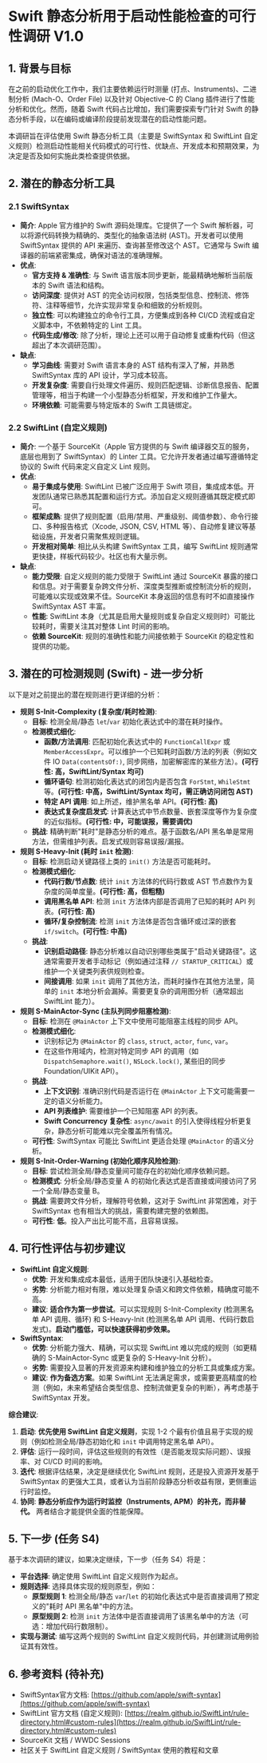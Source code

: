 # Swift 静态分析用于启动性能检查的可行性调研 V1.0


## 1. 背景与目标

在之前的启动优化工作中，我们主要依赖运行时测量 (打点、Instruments)、二进制分析 (Mach-O、Order File) 以及针对 Objective-C 的 Clang 插件进行了性能分析和优化。然而，随着 Swift 代码占比增加，我们需要探索专门针对 Swift 的静态分析手段，以在编码或编译阶段提前发现潜在的启动性能问题。

本调研旨在评估使用 Swift 静态分析工具（主要是 SwiftSyntax 和 SwiftLint 自定义规则）检测启动性能相关代码模式的可行性、优缺点、开发成本和预期效果，为决定是否及如何实施此类检查提供依据。

## 2. 潜在的静态分析工具

### 2.1 SwiftSyntax

*   **简介**: Apple 官方维护的 Swift 源码处理库。它提供了一个 Swift 解析器，可以将源代码转换为精确的、类型化的抽象语法树 (AST)。开发者可以使用 SwiftSyntax 提供的 API 来遍历、查询甚至修改这个 AST。它通常与 Swift 编译器的前端紧密集成，确保对语法的准确理解。
*   **优点**:
    *   **官方支持 & 准确性**: 与 Swift 语言版本同步更新，能最精确地解析当前版本的 Swift 语法和结构。
    *   **访问深度**: 提供对 AST 的完全访问权限，包括类型信息、控制流、修饰符、注释等细节，允许实现非常复杂和细致的分析规则。
    *   **独立性**: 可以构建独立的命令行工具，方便集成到各种 CI/CD 流程或自定义脚本中，不依赖特定的 Lint 工具。
    *   **代码生成/修改**: 除了分析，理论上还可以用于自动修复或重构代码（但这超出了本次调研范围）。
*   **缺点**:
    *   **学习曲线**: 需要对 Swift 语言本身的 AST 结构有深入了解，并熟悉 SwiftSyntax 库的 API 设计，学习成本较高。
    *   **开发复杂度**: 需要自行处理文件遍历、规则匹配逻辑、诊断信息报告、配置管理等，相当于构建一个小型静态分析框架，开发和维护工作量大。
    *   **环境依赖**: 可能需要与特定版本的 Swift 工具链绑定。

### 2.2 SwiftLint (自定义规则)

*   **简介**: 一个基于 SourceKit（Apple 官方提供的与 Swift 编译器交互的服务，底层也用到了 SwiftSyntax）的 Linter 工具。它允许开发者通过编写遵循特定协议的 Swift 代码来定义自定义 Lint 规则。
*   **优点**:
    *   **易于集成与使用**: SwiftLint 已被广泛应用于 Swift 项目，集成成本低。开发团队通常已熟悉其配置和运行方式。添加自定义规则遵循其既定模式即可。
    *   **框架成熟**: 提供了规则配置（启用/禁用、严重级别、阈值参数）、命令行接口、多种报告格式（Xcode, JSON, CSV, HTML 等）、自动修复建议等基础设施，开发者只需聚焦规则逻辑。
    *   **开发相对简单**: 相比从头构建 SwiftSyntax 工具，编写 SwiftLint 规则通常更快捷，样板代码较少。社区也有大量示例。
*   **缺点**:
    *   **能力受限**: 自定义规则的能力受限于 SwiftLint 通过 SourceKit 暴露的接口和信息。对于需要复杂跨文件分析、深度类型推断或控制流分析的规则，可能难以实现或效果不佳。SourceKit 本身返回的信息有时不如直接操作 SwiftSyntax AST 丰富。
    *   **性能**: SwiftLint 本身（尤其是启用大量规则或复杂自定义规则时）可能比较耗时，需要关注其对整体 Lint 时间的影响。
    *   **依赖 SourceKit**: 规则的准确性和能力间接依赖于 SourceKit 的稳定性和提供的功能。

## 3. 潜在的可检测规则 (Swift) - 进一步分析

以下是对之前提出的潜在规则进行更详细的分析：

*   **规则 S-Init-Complexity (复杂度/耗时检测)**:
    *   **目标**: 检测全局/静态 `let`/`var` 初始化表达式中的潜在耗时操作。
    *   **检测模式细化**:
        *   **函数/方法调用**: 匹配初始化表达式中的 `FunctionCallExpr` 或 `MemberAccessExpr`。可以维护一个已知耗时函数/方法的列表（例如文件 IO `Data(contentsOf:)`, 同步网络，加密解密库的某些方法）。**(可行性: 高，SwiftLint/Syntax 均可)**
        *   **循环语句**: 检测初始化表达式的闭包内是否包含 `ForStmt`, `WhileStmt` 等。**(可行性: 中高，SwiftLint/Syntax 均可，需正确访问闭包 AST)**
        *   **特定 API 调用**: 如上所述，维护黑名单 API。**(可行性: 高)**
        *   **表达式复杂度启发式**: 计算表达式中节点数量、嵌套深度等作为复杂度的近似指标。**(可行性: 中，可能误报，需要调优)**
    *   **挑战**: 精确判断"耗时"是静态分析的难点。基于函数名/API 黑名单是常用方法，但需维护列表。启发式规则容易误报/漏报。
*   **规则 S-Heavy-Init (耗时 `init` 检测)**:
    *   **目标**: 检测启动关键路径上类的 `init()` 方法是否可能耗时。
    *   **检测模式细化**:
        *   **代码行数/节点数**: 统计 `init` 方法体的代码行数或 AST 节点数作为复杂度的简单度量。**(可行性: 高，但粗糙)**
        *   **调用黑名单 API**: 检测 `init` 方法体内部是否调用了已知的耗时 API 列表。**(可行性: 高)**
        *   **循环/复杂控制流**: 检测 `init` 方法体是否包含循环或过深的嵌套 `if/switch`。**(可行性: 中高)**
    *   **挑战**:
        *   **识别启动路径**: 静态分析难以自动识别哪些类属于"启动关键路径"。这通常需要开发者手动标记（例如通过注释 `// STARTUP_CRITICAL`）或维护一个关键类列表供规则检查。
        *   **间接调用**: 如果 `init` 调用了其他方法，而耗时操作在其他方法里，简单的 `init` 本地分析会漏掉。需要更复杂的调用图分析（通常超出 SwiftLint 能力）。
*   **规则 S-MainActor-Sync (主队列同步阻塞检测)**:
    *   **目标**: 检测在 `@MainActor` 上下文中使用可能阻塞主线程的同步 API。
    *   **检测模式细化**:
        *   识别标记为 `@MainActor` 的 `class`, `struct`, `actor`, `func`, `var`。
        *   在这些作用域内，检测对特定同步 API 的调用（如 `DispatchSemaphore.wait()`, `NSLock.lock()`, 某些旧的同步 Foundation/UIKit API）。
    *   **挑战**:
        *   **上下文识别**: 准确识别代码是否运行在 `@MainActor` 上下文可能需要一定的语义分析能力。
        *   **API 列表维护**: 需要维护一个已知阻塞 API 的列表。
        *   **Swift Concurrency 复杂性**: `async/await` 的引入使得线程分析更复杂，静态分析可能难以完全覆盖所有情况。
    *   **可行性**: SwiftSyntax 可能比 SwiftLint 更适合处理 `@MainActor` 的语义分析。
*   **规则 S-Init-Order-Warning (初始化顺序风险检测)**:
    *   **目标**: 尝试检测全局/静态变量间可能存在的初始化顺序依赖问题。
    *   **检测模式**: 分析全局/静态变量 A 的初始化表达式是否直接或间接访问了另一个全局/静态变量 B。
    *   **挑战**: 需要跨文件分析，理解符号依赖，这对于 SwiftLint 非常困难，对于 SwiftSyntax 也有相当大的挑战，需要构建完整的依赖图。
    *   **可行性**: **低**。投入产出比可能不高，且容易误报。

## 4. 可行性评估与初步建议

*   **SwiftLint 自定义规则**:
    *   **优势**: 开发和集成成本最低，适用于团队快速引入基础检查。
    *   **劣势**: 分析能力相对有限，难以处理复杂语义和跨文件依赖，精确度可能不高。
    *   **建议**: **适合作为第一步尝试**。可以实现规则 S-Init-Complexity (检测黑名单 API 调用、循环) 和 S-Heavy-Init (检测黑名单 API 调用、代码行数启发式)。**启动门槛低，可以快速获得初步效果。**
*   **SwiftSyntax**:
    *   **优势**: 分析能力强大、精确，可以实现 SwiftLint 难以完成的规则（如更精确的 S-MainActor-Sync 或更复杂的 S-Heavy-Init 分析）。
    *   **劣势**: 需要投入显著的开发资源来构建和维护独立的分析工具或集成方案。
    *   **建议**: **作为备选方案**。如果 SwiftLint 无法满足需求，或需要更高精度的检测（例如，未来希望结合类型信息、控制流做更复杂的判断），再考虑基于 SwiftSyntax 开发。

**综合建议**:
1.  **启动**: **优先使用 SwiftLint 自定义规则**，实现 1-2 个最有价值且易于实现的规则（例如检测全局/静态初始化和 `init` 中调用特定黑名单 API）。
2.  **评估**: 运行一段时间，评估这些规则的有效性（是否能发现实际问题）、误报率、对 CI/CD 时间的影响。
3.  **迭代**: 根据评估结果，决定是继续优化 SwiftLint 规则，还是投入资源开发基于 SwiftSyntax 的更强大工具，或者认为当前阶段静态分析收益有限，更侧重运行时监控。
4.  **协同**: **静态分析应作为运行时监控（Instruments, APM）的补充，而非替代。** 两者结合才能提供全面的性能保障。

## 5. 下一步 (任务 S4)

基于本次调研的建议，如果决定继续，下一步（任务 S4）将是：
*   **平台选择**: 确定使用 SwiftLint 自定义规则作为起点。
*   **规则选择**: 选择具体实现的规则原型，例如：
    *   **原型规则 1**: 检测全局/静态 `var`/`let` 的初始化表达式中是否直接调用了预定义的"耗时 API 黑名单"中的方法。
    *   **原型规则 2**: 检测 `init` 方法体中是否直接调用了该黑名单中的方法（可选：增加代码行数限制）。
*   **实现与测试**: 编写这两个规则的 SwiftLint 自定义规则代码，并创建测试用例验证其有效性。

## 6. 参考资料 (待补充)
*   SwiftSyntax官方文档: [https://github.com/apple/swift-syntax](https://github.com/apple/swift-syntax)
*   SwiftLint 官方文档 (自定义规则): [https://realm.github.io/SwiftLint/rule-directory.html#custom-rules](https://realm.github.io/SwiftLint/rule-directory.html#custom-rules)
*   SourceKit 文档 / WWDC Sessions
*   社区关于 SwiftLint 自定义规则 / SwiftSyntax 使用的教程和文章
